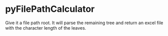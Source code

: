 # pyFilePathCalculator
Give it a file path root.  It will parse the remaining tree and return an excel file with the character length of the leaves.
